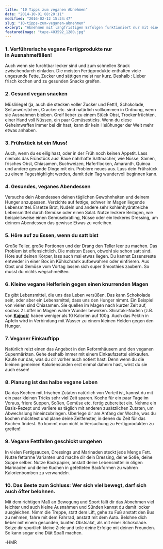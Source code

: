 ```yaml
---
title: "10 Tipps zum veganen Abnehmen"
date: "2014-10-01 08:20:11"
modified: "2016-02-12 15:24:47"
slug: "10-tipps-zum-veganen-abnehmen"
excerpt: "Abnehmen mit langfristigen Erfolgen funktioniert nur mit einer Umstellung der Lebens- & Essgewohnheiten. Diese kleinen Tipps und Tricks unterstützen Dich im Kampf gegen das fiese Hüftgold!"
featuredImage: "tape-403592_1280.jpg"
---
```


### **1\. Verführerische vegane Fertigprodukte nur in Ausnahmefällen!**

Auch wenn sie furchtbar lecker sind und zum schnellen Snack zwischendurch einladen. Die meisten Fertigprodukte enthalten viele ungesunde Fette, Zucker und sättigen meist nur kurz. Deshalb : Lieber frisch kochen und zu gesunden Snacks greifen.

### 2\. **Gesund vegan snacken**

Müsliriegel (ja, auch die stecken voller Zucker und Fett!), Schokolade, Seitanwürstchen, Cracker etc. sind natürlich vollkommen in Ordnung, wenn sie Ausnahmen bleiben. Greif lieber zu einem Stück Obst, Trockenfrüchten, einer Hand voll Nüssen, ein paar Gemüsesticks. Wenn du diese Geheimwaffen immer bei dir hast, kann dir kein Heißhunger der Welt mehr etwas anhaben.

### 3. Frühstück ist ein Muss!

Auch, wenn du es eilig hast, oder in der Früh noch keinen Appetit. Lass niemals das Frühstück aus! Baue nahrhafte Sattmacher, wie Nüsse, Samen, frisches Obst, Chiasamen, Buchweizen, Haferflocken, Amaranth, Quinoa und andere gesunde Dinge mit ein. Probiere neues aus. Lass dein Frühstück zu einem Tageshighlight werden, damit dein Tag wundervoll beginnen kann.

### 4\. **Gesundes, veganes Abendessen**

Versuche dein Abendessen deinen täglichen Gewohnheiten und deinem Hunger anzupassen. Verzichte auf fettige, schwer im Magen liegende Lebensmittel. Ersetze Brot, Nudeln und andere sehr kohlenhydratreiche Lebensmittel durch Gemüse oder einen Salat. Nutze leckere Beilagen, wie  beispielsweise einen Gemüsebratling, Nüsse oder ein leckeres Dressing, um deinem Abendessen das gewisse Etwas zu verleihen.

### 5\. **Höre auf zu Essen, wenn du satt bist**

Große Teller, große Portionen und der Drang den Teller leer zu machen. Das Problem ist offensichtlich. Die meisten Essen, obwohl sie schon satt sind. Höre auf deinen Körper, lass auch mal etwas liegen. Du kannst Essensreste entweder in einer Box im Kühlschrank aufbewahren oder einfrieren. Aus Obst und Gemüse vom Vortag lassen sich super Smoothies zaubern. So musst du nichts wegschmeißen.

### 6\. **Kleine vegane Helferlein gegen einen knurrenden Magen**

Es gibt Lebensmittel, die uns das Leben versüßen. Das kann Schokolade sein, oder aber ein Lebensmittel, dass uns den Hunger nimmt. Ein Beispiel von vielen sind Chiasamen. Sie quellen im Magen nach kurzer Zeit auf, sodass 2 Löffel im Magen wahre Wunder bewirken. Shirataki-Nudeln (z.B. von [**Kajnok**](http://konjak-shop.com/)) haben weniger als 10 Kalorien auf 100g. Auch das Pektin in Äpfeln wird in Verbindung mit Wasser zu einem kleinen Helden gegen den Hunger.

### 7\. **Veganer Einkauftipp**

Natürlich reizt einen das Angebot in den Reformhäusern und den veganen Supermärkten. Gehe deshalb immer mit einem Einkaufszettel einkaufen. Kaufe nur das, was du dir vorher auch notiert hast. Denn wenn du die kleinen gemeinen Kaloriensünden erst einmal daheim hast, wirst du sie auch essen!

### 8\. **Planung ist das halbe vegane Leben**

Da das Kochen mit frischen Zutaten natürlich von Vorteil ist, kannst du mit ein paar kleinen Tricks sehr viel Zeit sparen. Koche für ein paar Tage im Voraus, friere Suppen, Soßen, Gemüse etc. fertig zubereitet ein. Nehme ein Basis-Rezept und variiere es täglich mit anderen zusätzlichen Zutaten, um Abwechslung hineinzubringen. Überlege dir am Anfang der Woche, was du kochen möchtest und plane deine Zeitfenster, in denen du Zeit für das Kochen findest. So kommt man nicht in Versuchung zu Fertigprodukten zu greifen!

### 9\. **Vegane Fettfallen geschickt umgehen**

In vielen Fertigsaucen, Dressings und Marinaden steckt jede Menge Fett. Nutze fettarme Varianten und mache dir dein Dressing, deine Soße, deine Suppe selber. Nutze Backpapier, anstatt deine Lebensmittel in öligen Marinaden und deine Kuchen in gefetteten Backformen zu wahren Kalorienbomben zu verwandeln.

### 10\. **Das Beste zum Schluss: Wer sich viel bewegt, darf sich auch öfter belohnen.**

Mit dem richtigen Maß an Bewegung und Sport fällt dir das Abnehmen viel leichter und auch kleine Ausnahmen und Sünden kannst du damit locker ausgleichen. Nimm die Treppe, statt dem Lift, gehe zu Fuß anstatt den Bus zu nehmen, fahre mit dem Fahrrad, anstatt mit dem Auto. Belohne dich lieber mit einem gesunden, bunten Obstsalat, als mit einer Schokolade. Setze dir sportlich kleine Ziele und teile deine Erfolge mit deinen Freunden. So kann sogar eine Diät Spaß machen.

\-HMR